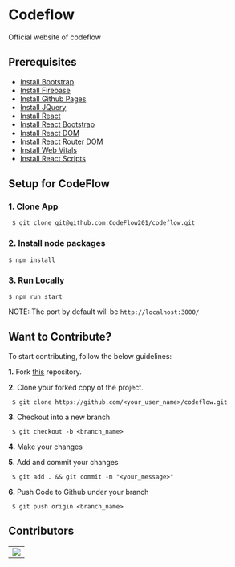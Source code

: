 # Codeflow

Official website of codeflow

## Prerequisites

* [Install Bootstrap](https://www.npmjs.com/package/bootstrap)
* [Install Firebase](https://www.npmjs.com/package/firebase)
* [Install Github Pages](https://www.npmjs.com/package/gh-pages)
* [Install JQuery](https://www.npmjs.com/package/jquery)
* [Install React](https://www.npmjs.com/package/react)
* [Install React Bootstrap](https://www.npmjs.com/package/react-bootstrap)
* [Install React DOM](https://www.npmjs.com/package/react-dom)
* [Install React Router DOM](https://www.npmjs.com/package/react-router-dom)
* [Install Web Vitals](https://www.npmjs.com/package/web-vitals)
* [Install React Scripts](https://www.npmjs.com/package/react-scripts)



## Setup for CodeFlow

  ### 1. Clone App
  
 
     $ git clone git@github.com:CodeFlow201/codeflow.git

    
 ### 2. Install node packages
   ```
   $ npm install 
  ```
  
   ### 3. Run Locally 
   ```
   $ npm run start  
  ```
  NOTE: The port by default will be ```http://localhost:3000/```



## Want to Contribute?

To start contributing, follow the below guidelines: 

**1.**  Fork [this](git@github.com:CodeFlow201/codeflow.git) repository.

**2.**  Clone your forked copy of the project.

     $ git clone https://github.com/<your_user_name>/codeflow.git

     
**3.** Checkout into a new branch 

     $ git checkout -b <branch_name>

**4.** Make your changes

**5.** Add and commit your changes

     $ git add . && git commit -m "<your_message>"
     
**6.** Push Code to Github under your branch 

     $ git push origin <branch_name>   
     

## Contributors
<table>
  <tr>
    <td>
      <a href="https://github.com/CodeFlow201/codeflow/graphs/contributors">
        <img src="https://contrib.rocks/image?repo=CodeFlow201/codeflow" />
      </a>
     </td>
  </tr>
</table>

